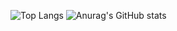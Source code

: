 ![Top Langs](https://github-readme-stats.vercel.app/api/top-langs/?username=mher-s&theme=radical)
![Anurag's GitHub stats](https://github-readme-stats.vercel.app/api?username=mher-s&show_icons=true&theme=radical)
